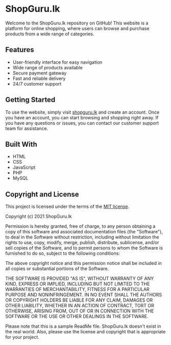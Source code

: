 <div class="markdown prose w-full break-words dark:prose-invert dark"><h1>ShopGuru.lk</h1><p>Welcome to the ShopGuru.lk repository on GitHub! This website is a platform for online shopping, where users can browse and purchase products from a wide range of categories.</p><h2>Features</h2><ul><li>User-friendly interface for easy navigation</li><li>Wide range of products available</li><li>Secure payment gateway</li><li>Fast and reliable delivery</li><li>24/7 customer support</li></ul><h2>Getting Started</h2><p>To use the website, simply visit <a href="https://shopguru.lk/" target="_new">shopguru.lk</a> and create an account. Once you have an account, you can start browsing and shopping right away. If you have any questions or issues, you can contact our customer support team for assistance.</p><h2>Built With</h2><ul><li>HTML</li><li>CSS</li><li>JavaScript</li><li>PHP</li><li>MySQL</li></ul><h2>Copyright and License</h2><p>This project is licensed under the terms of the <a href="https://opensource.org/licenses/MIT" target="_new">MIT license</a>.</p><p>Copyright (c) 2021 ShopGuru.lk</p><p>Permission is hereby granted, free of charge, to any person obtaining a copy of this software and associated documentation files (the "Software"), to deal in the Software without restriction, including without limitation the rights to use, copy, modify, merge, publish, distribute, sublicense, and/or sell copies of the Software, and to permit persons to whom the Software is furnished to do so, subject to the following conditions:</p><p>The above copyright notice and this permission notice shall be included in all copies or substantial portions of the Software.</p><p>THE SOFTWARE IS PROVIDED "AS IS", WITHOUT WARRANTY OF ANY KIND, EXPRESS OR IMPLIED, INCLUDING BUT NOT LIMITED TO THE WARRANTIES OF MERCHANTABILITY, FITNESS FOR A PARTICULAR PURPOSE AND NONINFRINGEMENT. IN NO EVENT SHALL THE AUTHORS OR COPYRIGHT HOLDERS BE LIABLE FOR ANY CLAIM, DAMAGES OR OTHER LIABILITY, WHETHER IN AN ACTION OF CONTRACT, TORT OR OTHERWISE, ARISING FROM, OUT OF OR IN CONNECTION WITH THE SOFTWARE OR THE USE OR OTHER DEALINGS IN THE SOFTWARE.</p><p>Please note that this is a sample ReadMe file. ShopGuru.lk doesn't exist in the real world. Also, please use the license and copyright that is appropriate for your project.</p></div>
